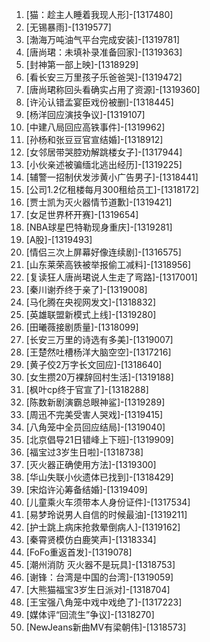 
1. [猫：趁主人睡着我现人形]-[1317480]
1. [无锡暴雨]-[1319577]
1. [渤海万吨油气平台完成安装]-[1319781]
1. [唐尚珺：未填补录准备回家]-[1319363]
1. [封神第一部上映]-[1318929]
1. [看长安三万里孩子乐爸爸哭]-[1319472]
1. [唐尚珺称回头看确实占用了资源]-[1319360]
1. [许沁认错孟宴臣戏份被删]-[1318445]
1. [杨洋回应演技争议]-[1319107]
1. [中建八局回应高铁事件]-[1319962]
1. [孙杨和张豆豆官宣结婚]-[1318912]
1. [女邻居带哭腔劝解跳楼女子]-[1317944]
1. [小伙亲述被骗缅北逃出经历]-[1319225]
1. [辅警一招制伏发涉黄小广告男子]-[1318441]
1. [公司1.2亿租楼每月300租给员工]-[1318172]
1. [贾士凯为灭火器情节道歉]-[1319421]
1. [女足世界杯开赛]-[1319654]
1. [NBA球星巴特勒现身重庆]-[1319281]
1. [A股]-[1319493]
1. [情侣三次上屏幕好像连续剧]-[1316575]
1. [山东莱荣高铁被举报偷工减料]-[1318956]
1. [复读狂人唐尚珺说人生走了弯路]-[1317001]
1. [秦川谢乔终于亲了]-[1319008]
1. [马化腾在央视网发文]-[1318832]
1. [英雄联盟新模式上线]-[1319280]
1. [田曦薇接剧质量]-[1318099]
1. [长安三万里的诗选有多美]-[1319007]
1. [王楚然吐槽杨洋大脑空空]-[1317216]
1. [黄子佼2万字长文回应]-[1318640]
1. [女生攒20万裸辞回村生活]-[1319188]
1. [枫叶cp终于官宣了]-[1318288]
1. [陈数新剧演霸总眼神鲨]-[1319289]
1. [周迅不完美受害人哭戏]-[1319415]
1. [八角笼中全员回应结局]-[1319040]
1. [北京倡导21日错峰上下班]-[1319909]
1. [福宝过3岁生日啦]-[1318738]
1. [灭火器正确使用方法]-[1319300]
1. [华山失联小伙遗体已找到]-[1318429]
1. [宋焰许沁筹备结婚]-[1319409]
1. [儿童乘火车须带本人身份证件]-[1317534]
1. [易梦玲说男人自信的时候最油]-[1319211]
1. [护士跳上病床抢救晕倒病人]-[1319162]
1. [秦霄贤模仿白鹿笑声]-[1318334]
1. [FoFo重返首发]-[1319078]
1. [潮州消防 灭火器不是玩具]-[1318753]
1. [谢锋：台湾是中国的台湾]-[1319059]
1. [大熊猫福宝3岁生日派对]-[1318704]
1. [王宝强八角笼中戏中戏绝了]-[1317223]
1. [媒体评“回流生”争议]-[1318270]
1. [NewJeans新曲MV有梁朝伟]-[1318573]
